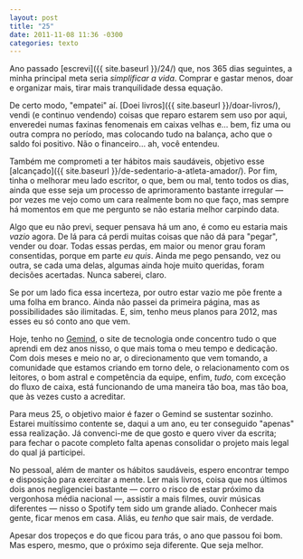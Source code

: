```yaml
---
layout: post
title: "25"
date: 2011-11-08 11:36 -0300
categories: texto
---
```

Ano passado [escrevi]({{ site.baseurl }}/24/) que, nos 365 dias seguintes, a minha principal meta seria _simplificar a vida_. Comprar e gastar menos, doar e organizar mais, tirar mais tranquilidade dessa equação.

De certo modo, "empatei" aí. [Doei livros]({{ site.baseurl }}/doar-livros/), vendi (e continuo vendendo) coisas que reparo estarem sem uso por aqui, enveredei numas faxinas fenomenais em caixas velhas e… bem, fiz uma ou outra compra no período, mas colocando tudo na balança, acho que o saldo foi positivo. Não o financeiro… ah, você entendeu.

Também me comprometi a ter hábitos mais saudáveis, objetivo esse [alcançado]({{ site.baseurl }}/de-sedentario-a-atleta-amador/). Por fim, tinha o melhorar meu lado escritor, o que, bem ou mal, tento todos os dias, ainda que esse seja um processo de aprimoramento bastante irregular — por vezes me vejo como um cara realmente bom no que faço, mas sempre há momentos em que me pergunto se não estaria melhor carpindo data.

Algo que eu não previ, sequer pensava há um ano, é como eu estaria mais _vazio_ agora. De lá para cá perdi muitas coisas que não dá para "pegar", vender ou doar. Todas essas perdas, em maior ou menor grau foram consentidas, porque em parte _eu quis_. Ainda me pego pensando, vez ou outra, se cada uma delas, algumas ainda hoje muito queridas, foram decisões acertadas. Nunca saberei, claro.

Se por um lado fica essa incerteza, por outro estar vazio me põe frente a uma folha em branco. Ainda não passei da primeira página, mas as possibilidades são ilimitadas. E, sim, tenho meus planos para 2012, mas esses eu só conto ano que vem.

Hoje, tenho no [Gemind](https://gemindarquivo.wordpress.com), o site de tecnologia onde concentro tudo o que aprendi em dez anos nisso, o que mais toma o meu tempo e dedicação. Com dois meses e meio no ar, o direcionamento que vem tomando, a comunidade que estamos criando em torno dele, o relacionamento com os leitores, o bom astral e competência da equipe, enfim, _tudo_, com exceção do fluxo de caixa, está funcionando de uma maneira tão boa, mas tão boa, que às vezes custo a acreditar.

Para meus 25, o objetivo maior é fazer o Gemind se sustentar sozinho. Estarei muitíssimo contente se, daqui a um ano, eu ter conseguido "apenas" essa realização. Já convenci-me de que gosto e quero viver da escrita; para fechar o pacote completo falta apenas consolidar o projeto mais legal do qual já participei.

No pessoal, além de manter os hábitos saudáveis, espero encontrar tempo e disposição para exercitar a mente. Ler mais livros, coisa que nos últimos dois anos negligenciei bastante — corro o risco de estar próximo da vergonhosa média nacional —, assistir a mais filmes, ouvir músicas diferentes — nisso o Spotify tem sido um grande aliado. Conhecer mais gente, ficar menos em casa. Aliás, eu _tenho_ que sair mais, de verdade.

Apesar dos tropeços e do que ficou para trás, o ano que passou foi bom. Mas espero, mesmo, que o próximo seja diferente. Que seja melhor.
